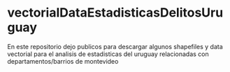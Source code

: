 # vectorialDataEstadisticasDelitosUruguay
En este repositorio dejo publicos para descargar algunos shapefiles y data vectorial para el analisis de estadisticas del uruguay relacionadas con departamentos/barrios de montevideo
